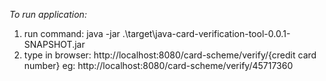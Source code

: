 *To run application:*
1. run command: 
java -jar .\target\java-card-verification-tool-0.0.1-SNAPSHOT.jar
2. type in browser:
http://localhost:8080/card-scheme/verify/{credit card number}
eg: http://localhost:8080/card-scheme/verify/45717360